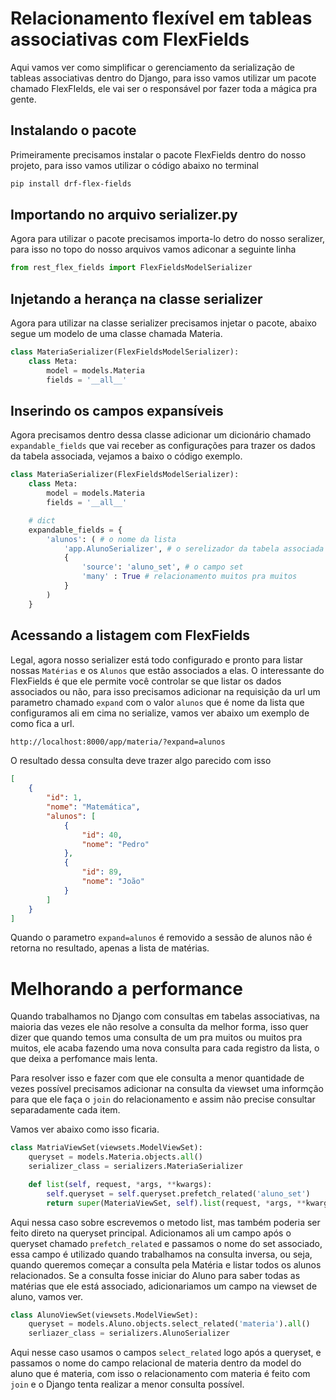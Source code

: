# Relacionamento flexível em tableas associativas com FlexFields
Aqui vamos ver como simplificar o gerenciamento da serialização de tableas associativas dentro do Django, para isso vamos utilizar um pacote chamado FlexFIelds, ele vai ser o responsável por fazer toda a mágica pra gente.

## Instalando o pacote
Primeiramente precisamos instalar o pacote FlexFields dentro do nosso projeto, para isso vamos utilizar o código abaixo no terminal
```sh
pip install drf-flex-fields
```

## Importando no arquivo serializer.py
Agora para utilizar o pacote precisamos importa-lo detro do nosso seralizer, para isso no topo do nosso arquivos vamos adiconar a seguinte linha
```python
from rest_flex_fields import FlexFieldsModelSerializer
```

## Injetando a herança na classe serializer
Agora para utilizar na classe serializer precisamos injetar o pacote, abaixo segue um modelo de uma classe chamada Materia.
```python
class MateriaSerializer(FlexFieldsModelSerializer):
    class Meta:
        model = models.Materia
        fields = '__all__'
```

## Inserindo os campos expansíveis
Agora precisamos dentro dessa classe adicionar um dicionário chamado ``expandable_fields`` que vai receber as configurações para trazer os dados da tabela associada, vejamos a baixo o código exemplo.
```python
class MateriaSerializer(FlexFieldsModelSerializer):
    class Meta:
        model = models.Materia
        fields = '__all__'

    # dict
    expandable_fields = {
        'alunos': ( # o nome da lista
            'app.AlunoSerializer', # o serelizador da tabela associada
            {
                'source': 'aluno_set', # o campo set 
                'many' : True # relacionamento muitos pra muitos
            }
        )
    }
```

## Acessando a listagem com FlexFields
Legal, agora nosso serializer está todo configurado e pronto para listar nossas ``Matérias`` e os ``Alunos`` que estão associados a elas.
O interessante do FlexFields é que ele permite você controlar se que listar os dados associados ou não, para isso precisamos adicionar na requisição da url um parametro chamado ``expand`` com o valor ``alunos`` que é nome da lista que configuramos ali em cima no serialize, vamos ver abaixo um exemplo de como fica a url.
```sh
http://localhost:8000/app/materia/?expand=alunos
```
O resultado dessa consulta deve trazer algo parecido com isso

```json
[
    {
        "id": 1,
        "nome": "Matemática",
        "alunos": [
            {
                "id": 40,
                "nome": "Pedro"
            },
            {
                "id": 89,
                "nome": "João"
            }
        ]
    }
]
```
Quando o parametro ``expand=alunos`` é removido a sessão de alunos não é retorna no resultado, apenas a lista de matérias.

# Melhorando a performance
Quando trabalhamos no Django com consultas em tabelas associativas, na maioria das vezes ele não resolve a consulta da melhor forma, isso quer dizer que quando temos uma consulta de um pra muitos ou muitos pra muitos, ele acaba fazendo uma nova consulta para cada registro da lista, o que deixa a perfomance mais lenta.

Para resolver isso e fazer com que ele consulta a menor quantidade de vezes possível precisamos adicionar na consulta da viewset uma informção para que ele faça o ``join`` do relacionamento e assim não precise consultar separadamente cada item.

Vamos ver abaixo como isso ficaria.

```python
class MatriaViewSet(viewsets.ModelViewSet):
    queryset = models.Materia.objects.all()
    serializer_class = serializers.MateriaSerializer

    def list(self, request, *args, **kwargs):
        self.queryset = self.queryset.prefetch_related('aluno_set')
        return super(MateriaViewSet, self).list(request, *args, **kwargs)
```

Aqui nessa caso sobre escrevemos o metodo list, mas também poderia ser feito direto na queryset principal.
Adicionamos ali um campo após o queryset chamado ``prefetch_related`` e passamos o nome do set associado, essa campo é utilizado quando trabalhamos na consulta inversa, ou seja, quando queremos começar a consulta pela Matéria e listar todos os alunos relacionados.
Se a consulta fosse iniciar do Aluno para saber todas as matérias que ele está associado, adicionariamos um campo na viewset de aluno, vamos ver.

```python
class AlunoViewSet(viewsets.ModelViewSet):
    queryset = models.Aluno.objects.select_related('materia').all()
    serliazer_class = serializers.AlunoSerializer
```

Aqui nesse caso usamos o campos ``select_related`` logo após a queryset, e passamos o nome do campo relacional de materia dentro da model do aluno que é materia, com isso o relacionamento com materia é feito com ``join`` e o Django tenta realizar a menor consulta possível.